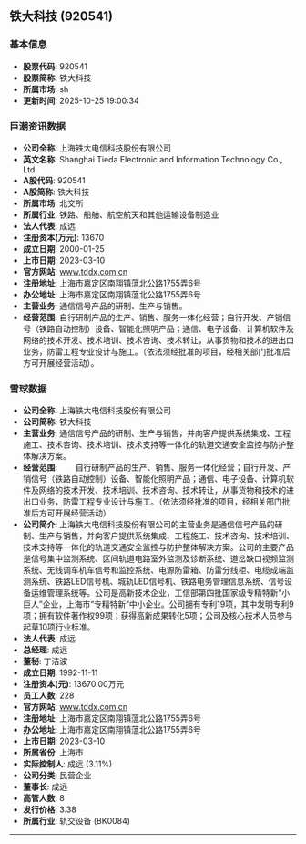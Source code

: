 ## 铁大科技 (920541)

### 基本信息

- **股票代码**: 920541
- **股票简称**: 铁大科技
- **所属市场**: sh
- **更新时间**: 2025-10-25 19:00:34

### 巨潮资讯数据

- **公司全称**: 上海铁大电信科技股份有限公司
- **英文名称**: Shanghai Tieda Electronic and Information Technology Co., Ltd.
- **A股代码**: 920541
- **A股简称**: 铁大科技
- **所属市场**: 北交所
- **所属行业**: 铁路、船舶、航空航天和其他运输设备制造业
- **法人代表**: 成远
- **注册资本(万元)**: 13670
- **成立日期**: 2000-01-25
- **上市日期**: 2023-03-10
- **官方网站**: www.tddx.com.cn
- **注册地址**: 上海市嘉定区南翔镇蕰北公路1755弄6号
- **办公地址**: 上海市嘉定区南翔镇蕰北公路1755弄6号
- **主营业务**: 通信信号产品的研制、生产与销售。
- **经营范围**: 自行研制产品的生产、销售、服务一体化经营；自行开发、产销信号（铁路自动控制）设备、智能化照明产品；通信、电子设备、计算机软件及网络的技术开发、技术培训、技术咨询、技术转让，从事货物和技术的进出口业务，防雷工程专业设计与施工。（依法须经批准的项目，经相关部门批准后方可开展经营活动）。

### 雪球数据

- **公司全称**: 上海铁大电信科技股份有限公司
- **公司简称**: 铁大科技
- **主营业务**: 通信信号产品的研制、生产与销售，并向客户提供系统集成、工程施工、技术咨询、技术培训、技术支持等一体化的轨道交通安全监控与防护整体解决方案。
- **经营范围**: 　　自行研制产品的生产、销售、服务一体化经营；自行开发、产销信号（铁路自动控制）设备、智能化照明产品；通信、电子设备、计算机软件及网络的技术开发、技术培训、技术咨询、技术转让，从事货物和技术的进出口业务，防雷工程专业设计与施工。（依法须经批准的项目，经相关部门批准后方可开展经营活动）
- **公司简介**: 上海铁大电信科技股份有限公司的主营业务是通信信号产品的研制、生产与销售，并向客户提供系统集成、工程施工、技术咨询、技术培训、技术支持等一体化的轨道交通安全监控与防护整体解决方案。公司的主要产品是信号集中监测系统、区间轨道电路室外监测及诊断系统、道岔缺口视频监测系统、无线调车机车信号和监控系统、电源防雷箱、防雷分线柜、电缆成端监测系统、铁路LED信号机、城轨LED信号机、铁路电务管理信息系统、信号设备运维管理系统等。公司是高新技术企业，工信部第四批国家级专精特新“小巨人”企业，上海市“专精特新”中小企业。公司拥有专利19项，其中发明专利9项；拥有软件著作权99项；获得高新成果转化5项；公司及核心技术人员参与起草10项行业标准。
- **法人代表**: 成远
- **总经理**: 成远
- **董秘**: 丁洁波
- **成立日期**: 1992-11-11
- **注册资本(元)**: 13670.00万元
- **员工人数**: 228
- **官方网站**: www.tddx.com.cn
- **注册地址**: 上海市嘉定区南翔镇蕰北公路1755弄6号
- **办公地址**: 上海市嘉定区南翔镇蕰北公路1755弄6号
- **上市日期**: 2023-03-10
- **所属省份**: 上海市
- **实际控制人**: 成远 (3.11%)
- **公司分类**: 民营企业
- **董事长**: 成远
- **高管人数**: 8
- **发行价格**: 3.38
- **所属行业**: 轨交设备 (BK0084)

---